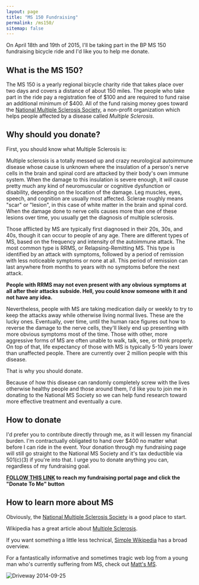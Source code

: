 ```yaml
---
layout: page
title: "MS 150 Fundraising"
permalink: /ms150/
sitemap: false
---
```

On April 18th and 19th of 2015, I'll be taking part in the BP MS 150 fundraising bicycle ride and I'd like you to help me donate.

## What is the MS 150? ##

The MS 150 is a yearly regional bicycle charity ride that takes place over two days and covers a distance of about 150 miles.  The people who take part in the ride pay a registration fee of $100 and are required to fund raise an additional minimum of $400.  All of the fund raising money goes toward the [National Multiple Sclerosis Society](http://www.nationalmssociety.org/), a non-profit organization which helps people affected by a disease called *Multiple Sclerosis*.

## Why should you donate? ##

First, you should know what Multiple Sclerosis is:

Multiple sclerosis is a totally messed up and crazy neurological autoimmune disease whose cause is unknown where the insulation of a person's nerve cells in the brain and spinal cord are attacked by their body's own immune system.  When the damage to this insulation is severe enough, it *will* cause pretty much any kind of neuromuscular or cognitive dysfunction or disability, depending on the location of the damage.  Leg muscles, eyes, speech, and cognition are usually most affected.  Sclerae roughly means "scar" or "lesion", in this case of white matter in the brain and spinal cord.  When the damage done to nerve cells causes more than one of these lesions over time, you usually get the diagnosis of multiple sclerosis.

Those afflicted by MS are typically first diagnosed in their 20s, 30s, and 40s, though it can occur to people of any age.  There are different types of MS, based on the frequency and intensity of the autoimmune attack.  The most common type is RRMS, or Relapsing-Remitting MS.  This type is identified by an attack with symptoms, followed by a period of remission with less noticeable symptoms or none at all.  This period of remission can last anywhere from months to years with no symptoms before the next attack.

**People with RRMS may not even present with any obvious symptoms at all after their attacks subside.  Hell, you could know someone with it and not have any idea.**

Nevertheless, people with MS are taking medication daily or weekly to try to keep the attacks away while otherwise living normal lives.  These are the lucky ones.  Eventually, over time, until the human race figures out how to reverse the damage to the nerve cells, they'll likely end up presenting with more obvious symptoms most of the time.  Those with other, more aggressive forms of MS are often unable to walk, talk, see, or think properly.  On top of that, life expectancy of those with MS is typically 5-10 years lower than unaffected people.  There are currently over 2 million people with this disease.

That is why you should donate.

Because of how this disease can randomly completely screw with the lives otherwise healthy people and those around them, I'd like you to join me in donating to the National MS Society so we can help fund research toward more effective treatment and eventually a cure.

## How to donate ##

I'd prefer you to contribute directly through me, as it will lessen my financial burden.  I'm contractually obligated to hand over $400 no matter what before I can ride in the event.  Your donation through my fundraising page will still go straight to the National MS Society and it's tax deductible via 501&#40;c)(3) if you're into that.  I urge you to donate anything you can, regardless of my fundraising goal.

**[FOLLOW THIS LINK](http://biketxh.nationalmssociety.org/site/TR/Bike/TXHBikeEvents?px=9780655&pg=personal&fr_id=25298) to reach my fundraising portal page and click the "Donate To Me" button**

## How to learn more about MS ##
Obviously, the [National Multiple Sclerosis Society](http://www.nationalmssociety.org/) is a good place to start.

Wikipedia has a great article about [Multiple Sclerosis](https://en.wikipedia.org/wiki/Multiple_sclerosis).

If you want something a little less technical, [Simple Wikipedia](https://simple.wikipedia.org/wiki/Multiple_sclerosis) has a broad overview.

For a fantastically informative and sometimes tragic web log from a young man who's currently suffering from MS, check out [Matt's MS](http://www.mattsms.com/p/my-ms-story.html).

![Driveway 2014-09-25](http://www.cabbits.com/garbage/driveway-20140925.jpg)
